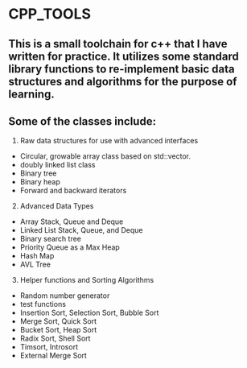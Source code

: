 # CPP_TOOLS

## This is a small toolchain for c++ that I have written for practice. It utilizes some standard library functions to re-implement basic data structures and algorithms for the purpose of learning.

## Some of the classes include:
1. Raw data structures for use with advanced interfaces
* Circular, growable array class based on std::vector.
* doubly linked list class
* Binary tree
* Binary heap
* Forward and backward iterators

2. Advanced Data Types
* Array Stack, Queue and Deque
* Linked List Stack, Queue, and Deque
* Binary search tree
* Priority Queue as a Max Heap
* Hash Map
* AVL Tree

3. Helper functions and Sorting Algorithms
* Random number generator
* test functions
* Insertion Sort, Selection Sort, Bubble Sort
* Merge Sort, Quick Sort
* Bucket Sort, Heap Sort
* Radix Sort, Shell Sort
* Timsort, Introsort
* External Merge Sort
